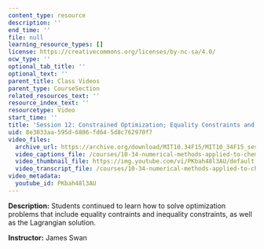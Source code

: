 ```yaml
---
content_type: resource
description: ''
end_time: ''
file: null
learning_resource_types: []
license: https://creativecommons.org/licenses/by-nc-sa/4.0/
ocw_type: ''
optional_tab_title: ''
optional_text: ''
parent_title: Class Videos
parent_type: CourseSection
related_resources_text: ''
resource_index_text: ''
resourcetype: Video
start_time: ''
title: 'Session 12: Constrained Optimization; Equality Constraints and Lagrange Multipliers'
uid: 8e3033aa-595d-6806-fd64-5d8c762970f7
video_files:
  archive_url: https://archive.org/download/MIT10.34F15/MIT10_34F15_ses12_300k.mp4
  video_captions_file: /courses/10-34-numerical-methods-applied-to-chemical-engineering-fall-2015/a88aa779814c50a692135ee146aef858_PKbah48l3AU.vtt
  video_thumbnail_file: https://img.youtube.com/vi/PKbah48l3AU/default.jpg
  video_transcript_file: /courses/10-34-numerical-methods-applied-to-chemical-engineering-fall-2015/37f4d71ee15dcada4eb8a5429f66b135_PKbah48l3AU.pdf
video_metadata:
  youtube_id: PKbah48l3AU
---
```


**Description:** Students continued to learn how to solve optimization problems that include equality contraints and inequality constraints, as well as the Lagrangian solution.

**Instructor:** James Swan

